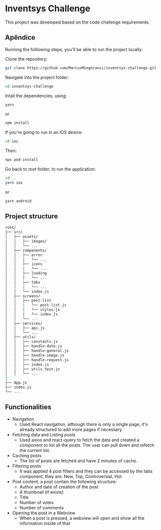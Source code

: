# Inventsys Challenge

This project was developed based on the code challenge requirements.

## Apêndice

Running the folllowing steps, you'll be able to run the project locally:

Clone the repository:

```bash
git clone https://github.com/MarcusMingoransi/inventsys-challenge.git
```

Navigate into the project folder:

```bash
cd inventsys-challenge
```

Intall the dependencies, using:

```bash
yarn
```

or

```bash
npm install
```

If you're going to run in an IOS device:

```bash
cd ios
```

Then:

```bash
npx pod-install
```

Go back to root folder, to run the application:

```bash
cd ..
yarn ios
```

or

```bash
yarn android
```

## Project structure

```bash
root/
├── src/
│   ├── assets/
│   │   ├── images/
│   │   └── ...
│   ├── components/
│   │   ├── error
│   │   |   └── ...
│   │   ├── icons
│   │   |   └── ...
│   │   ├── loading
│   │   |   └── ...
│   │   ├── tabs
│   │   |   └── ...
│   │   └── index.js
│   ├── screens/
│   │   ├── post-list
│   │   |   └── post-list.js
│   │   |   └── styles.js
│   │   |   └── index.js
│   │   └── ...
│   ├── services/
│   │   ├── api.js
│   │   └── ...
│   ├── utils/
│   │   ├── constants.js
│   │   ├── handle-date.js
│   │   ├── handle-general.js
│   │   ├── handle-image.js
│   │   ├── handle-request.js
│   │   ├── index.js
│   │   ├── utils.test.js
│   │   └── ...
|
├── App.js
├── index.js
└── ...
```

## Functionalities

- Navigation
  - Used React navigation, although there is only a single page, it's already structured to add more pages if necessary
- Fetching data and Listing posts
  - Used axios and react-query to fetch the data and created a component to list all the posts. The user can pull down and refetch the current list.
- Caching posts
  - The list of posts are fetched and have 2 minutes of cache.
- Filtering posts
  - It was applied 4 post filters and they can be accessed by the tabs component, they are: New, Top, Controversial, Hot
- Post content, a post contain the following structure:
  - Author and date of creation of the post
  - A thumbnail (if exists)
  - Title
  - Number of votes
  - Number of comments
- Opening the post in a Webview
  - When a post is pressed, a webview will open and show all the information inside of that
